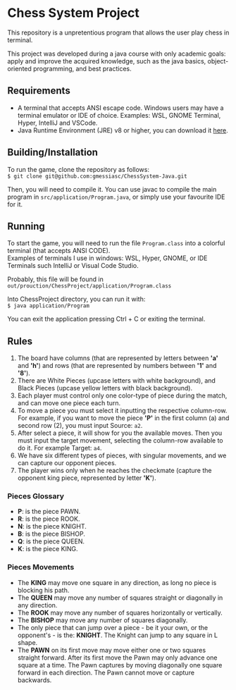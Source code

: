 # Chess System Project

This repository is a unpretentious program that allows the user play chess in terminal. 

This project was developed during a java course with only academic goals: apply and improve the acquired knowledge, such as the java basics, object-oriented programming, and best practices.


## Requirements

- A terminal that accepts ANSI escape code. Windows users may have a terminal emulator or IDE of choice. Examples: WSL, GNOME Terminal, Hyper, IntelliJ and VSCode.
- Java Runtime Environment (JRE) v8 or higher, you can download it [here](https://www.java.com/pt-BR/download/).

## Building/Installation

To run the game, clone the repository as follows: <br>
``` $ git clone git@github.com:gmessiasc/ChessSystem-Java.git ```

Then, you will need to compile it.
You can use javac to compile the main program in ```src/application/Program.java```, or simply use your favourite IDE for it.

## Running

To start the game, you will need to run the file ```Program.class``` into a colorful terminal (that accepts ANSI CODE).<br>
Examples of terminals I use in windows: WSL, Hyper, GNOME, or IDE Terminals such IntelliJ or Visual Code Studio.

Probably, this file will be found in ```out/prouction/ChessProject/application/Program.class```

Into ChessProject directory, you can run it with:<br>
```$ java application/Program```

You can exit the application pressing Ctrl + C or exiting the terminal.

## Rules

1. The board have columns (that are represented by letters between **'a'** and **'h'**) and rows (that are represented by numbers between **'1'** and **'8'**).
2. There are White Pieces (upcase letters with white background), and Black Pieces (upcase yellow letters with black background).
3. Each player must control only one color-type of piece during the match, and can move one piece each turn.
4. To move a piece you must select it inputting the respective column-row. For example, if you want to move the piece **'P'** in the first column (a) and second row (2), you must input Source: ```a2```.
5. After select a piece, it will show for you the available moves. Then you must input the target movement, selecting the column-row available to do it. For example Target: ```a4```.
6. We have six different types of pieces, with singular movements, and we can capture our opponent pieces.
7. The player wins only when he reaches the checkmate (capture the opponent king piece, represented by letter **'K'**).

### Pieces Glossary

- **P**: is the piece PAWN.
- **R**: is the piece ROOK.
- **N**: is the piece KNIGHT.
- **B**: is the piece BISHOP.
- **Q**: is the piece QUEEN.
- **K**: is the piece KING.

### Pieces Movements

- The **KING** may move one square in any direction, as long no piece is blocking his path.
- The **QUEEN** may move any number of squares straight or diagonally in any direction.
- The **ROOK** may move any number of squares horizontally or vertically.
- The **BISHOP** may move any number of squares diagonally.
- The only piece that can jump over a piece - be it your own, or the opponent's - is the: **KNIGHT**. The Knight can jump to any square in L shape.
- The **PAWN** on its first move may move either one or two squares straight forward. After its first move the Pawn may only advance one square at a time. The Pawn captures by moving diagonally one square forward in each direction. The Pawn cannot move or capture backwards. 